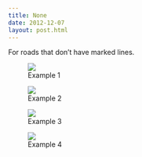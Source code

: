 ```yaml
---
title: None
date: 2012-12-07
layout: post.html
---
```


For roads that don’t have marked lines.
<div class="gallery">
    <figure >
        <a class="modal-btn"><img src="/ml-road-safety-labeling/assets/graphics/images/none_1.jpg"></a>
        <figcaption> Example 1</figcaption>
    </figure> 
    <figure >
        <a class="modal-btn"><img src="/ml-road-safety-labeling/assets/graphics/images/none_2.jpg"></a>
        <figcaption> Example 2</figcaption>
    </figure> 
    <figure >
        <a class="modal-btn"><img src="/ml-road-safety-labeling/assets/graphics/images/none_3.jpg"></a>
        <figcaption> Example 3</figcaption>
    </figure> 
    <figure >
        <a class="modal-btn"><img src="/ml-road-safety-labeling/assets/graphics/images/none_4.jpg"></a>
        <figcaption> Example 4</figcaption>
    </figure> 
</div>